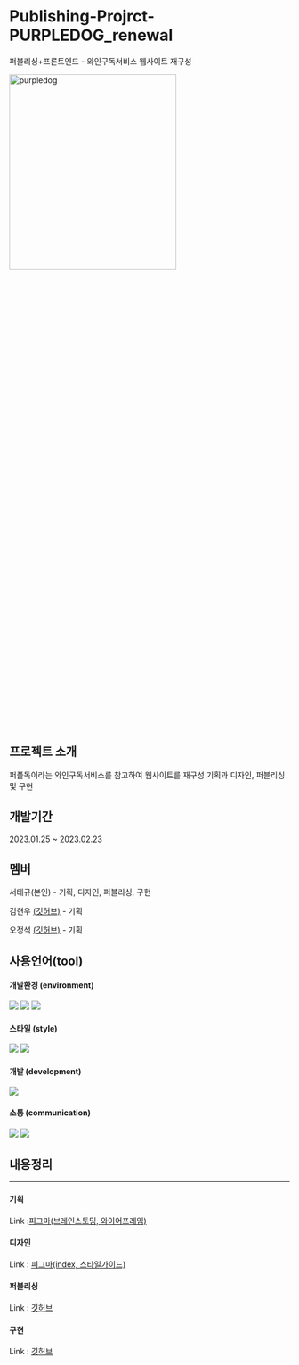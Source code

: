 # Publishing-Projrct-PURPLEDOG_renewal

퍼블리싱+프론트엔드 - 와인구독서비스 웹사이트 재구성

<img src="https://www.purpledog.co.kr/_next/static/media/logo.f6ec6d50.svg" width="300px" height="30%" title="px(픽셀) 크기 설정" alt="purpledog"></img>

## 프로젝트 소개

퍼플독이라는 와인구독서비스를 참고하여 웹사이트를 재구성 기획과 디자인, 퍼블리싱 및 구현

## 개발기간

2023.01.25 ~ 2023.02.23

## 멤버

서태규(본인) - 기획, 디자인, 퍼블리싱, 구현

김현우 [(깃허브)](https://github.com/KHW1025) - 기획

오정석 [(깃허브)](https://github.com/jeong0214) - 기획

## 사용언어(tool)

#### 개발환경 (environment)

<img src="https://img.shields.io/badge/visual studio code-007ACC?style=for-the-badge&logo=visual studio code&logoColor=white">
<img src="https://img.shields.io/badge/github-181717?style=for-the-badge&logo=github&logoColor=white">
<img src="https://img.shields.io/badge/git-F05032?style=for-the-badge&logo=git&logoColor=white">

#### 스타일 (style)

<img src="https://img.shields.io/badge/html5-E34F26?style=for-the-badge&logo=html5&logoColor=white">
 <img src="https://img.shields.io/badge/css-1572B6?style=for-the-badge&logo=css3&logoColor=white"> 

#### 개발 (development)
<img src="https://img.shields.io/badge/javascript-F7DF1E?style=for-the-badge&logo=javascript&logoColor=black"> 

#### 소통 (communication)
<img src="https://img.shields.io/badge/slack-4B154B?style=for-the-badge&logo=slack&logoColor=white">
<img src="https://img.shields.io/badge/figma-524DED?style=for-the-badge&logo=figma&logoColor=white">

## 내용정리

---

#### 기획

Link :[피그마(브레인스토밍, 와이어프레임)](https://www.figma.com/file/W42Cb9WC8BdGCTiYGUqS7U/%ED%8D%BC%ED%94%8C%EB%8F%85?node-id=0%3A1&t=t6eYg1JD7YOzNcmC-1)

#### 디자인

Link : [피그마(index, 스타일가이드)](https://www.figma.com/file/Xx41gDnnYUhInRNnO3GZpa/%EC%84%9C%ED%83%9C%EA%B7%9C_%ED%8D%BC%ED%94%8C%EB%8F%8501?node-id=0%3A1&t=6TxV06T3aFDbhlBi-1)

#### 퍼블리싱

Link : [깃허브](https://github.com/seotk/purpledog_renewal)

#### 구현

Link : [깃허브](https://github.com/seotk/purpledog_renewal)


<!-- |index 페이지|소개 페이지|
|:------:|:------:|
|테스트1|테스트2|
|구독페이지_1|구독페이지_2|
|테스트1|테스트2|
|구독페이지_3|결제 페이지|
|테스트1|테스트2| -->
